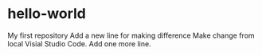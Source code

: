 # hello-world
My first repository
Add a new line for making difference
Make change from local Visial Studio Code.
Add one more line.


